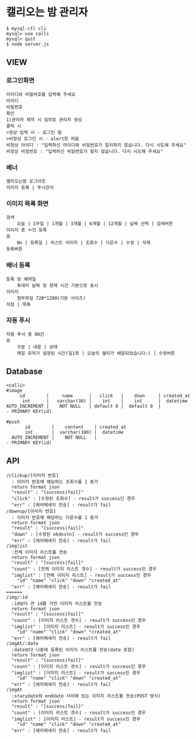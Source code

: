 
<!--     ,-----.,--.                  ,--. ,---.   ,--.,------.  ,------.-->
<!--    '  .--./|  | ,---. ,--.,--. ,-|  || o   \  |  ||  .-.  \ |  .---'-->
<!--    |  |    |  || .-. ||  ||  |' .-. |`..'  |  |  ||  |  \  :|  `--, -->
<!--    '  '--'\|  |' '-' ''  ''  '\ `-' | .'  /   |  ||  '--'  /|  `---.-->
<!--     `-----'`--' `---'  `----'  `---'  `--'    `--'`-------' `------'-->
<!--    ----------------------------------------------------------------- -->


<!--Welcome to your Node.js project on Cloud9 IDE!-->

<!--This chat example showcases how to use `socket.io` with a static `express` server.-->

<!--## Running the server-->

<!--1) Open `server.js` and start the app by clicking on the "Run" button in the top menu.-->

<!--2) Alternatively you can launch the app from the Terminal:-->

<!--    $ node server.js-->

<!--Once the server is running, open the project in the shape of 'https://projectname-username.c9users.io/'. As you enter your name, watch the Users list (on the left) update. Once you press Enter or Send, the message is shared with all connected clients.-->

# 캘리오는 밤 관리자

    $ mysql-ctl cli
    mysql> use calli
    mysql> quit
    $ node server.js

## VIEW
### 로그인화면
    아이디와 비밀버호를 입력해 주세요
    아이디
    비밀번호
    확인
    1)관리자 제작 시 임의로 관리자 생성
    클릭 시
    >정상 입력 시 - 로그인 됨
    >비정상 로그인 시 - alert창 띄움
    비정상 아이디 : "입력하신 아이디와 비밀번호가 일치하지 않습니다. 다시 시도해 주세요"
    비정상 비밀번호 : "입력하신 비밀번호가 맞지 않습니다. 다시 시도해 주세요"
### 베너
    캘리오는밤 로그아웃 
    이미지 등록 | 푸시관리
### 이미지 목록 화면
    검색 
        오늘 | 1주일 | 1개월 | 3개월 | 6개월 | 12개월 | 날짜 선택 | 검색버튼
    이미지 총 ㅁ건 등록
    표
        No | 등록일 | 리스트 이미지 | 조회수 | 다운수 | 수정 | 삭제
    등록버튼
### 배너 등록
    등록 및 예약일 
        투데이 날짜 및 현재 시간 기본으로 표시
    이미지
        첨부파일 720*1280(기본 사이즈)
    저장 | 목록
### 자동 푸시
    자동 푸시 총 00건
    표
        구분 | 내용 | 상태
        매일 유저가 설정된 시간(일1회 | 오늘의 캘리가 배달되었습니다:) | 수정버튼
        
## Database
    <calli>
    #image
         id        |     name      |   click   |    down     | created_at
          int      |   varchar(30) |    int    |    int      |  datetime
    AUTO_INCREMENT |    NOT NULL   | default 0 |  default 0  |
    - PRIMARY KEY(id)
    
    #push
           id        |    content    | created_at
           int       |  varchar(100) |  datetime
      AUTO_INCREMENT |    NOT NULL   |
    - PRIMARY KEY(id)
    
## API
    /clickup/[이미지 번호]
      : 이미지 번호에 해당하는 조회수를 1 증가
      return format json
      "result" : "[success|fail]"
      "click" : [수정된 조회수] - result가 success인 경우
      "err" : [에러메세지 전송] - result가 fail
    /downup/[이미지 번호]
      : 이미지 번호에 해당하는 다운수를 1 증가
      return format json
      "result" : "[success|fail]"
      "down" : [수정된 ekdnstn] - result가 success인 경우
      "err" : [에러메세지 전송] - result가 fail
    /imglist
      :전체 이미지 리스트를 전송
      return format json
      "result" : "[success|fail]"
      "count" : [전체 이미지 리스트 갯수] - result가 success인 경우
      "imglist" : [전체 이미지 리스트] - result가 success인 경우
        "id" "name" "click" "down" "created_at"
      "err" : [에러메세지 전송] - result가 fail
    ======
    /img/:id
      :id보다 큰 id를 가진 이미지 리스트를 전송
      return format json
      "result" : "[success|fail]"
      "count" : [이미지 리스트 갯수] - result가 success인 경우
      "imglist" : [이미지 리스트] - result가 success인 경우
        "id" "name" "click" "down" "created_at"
      "err" : [에러메세지 전송] - result가 fail
    /imgAt/:date
      :date보다 나중에 등록된 이미지 리스트를 전송(date 포함)
      return format json
      "result" : "[success|fail]"
      "count" : [이미지 리스트 갯수] - result가 success인 경우
      "imglist" : [이미지 리스트] - result가 success인 경우
        "id" "name" "click" "down" "created_at"
      "err" : [에러메세지 전송] - result가 fail  
    /imgAt 
      :starydate와 enddate 사이에 있는 이미지 리스트를 전송(POST 방식)
      return format json
      "result" : "[success|fail]"
      "count" : [이미지 리스트 갯수] - result가 success인 경우
      "imglist" : [이미지 리스트] - result가 success인 경우
        "id" "name" "click" "down" "created_at"
      "err" : [에러메세지 전송] - result가 fail 
    
